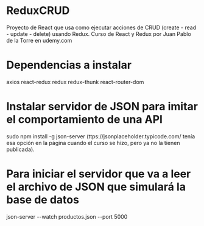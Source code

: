 # ReduxCRUD
Proyecto de React que usa como ejecutar acciones de CRUD (create - read - update - delete) usando Redux. Curso de React y Redux por Juan Pablo de la Torre en udemy.com 

# Dependencias a instalar
axios
react-redux
redux
redux-thunk
react-router-dom

# Instalar servidor de JSON para imitar el comportamiento de una API
sudo npm install -g json-server (ttps://jsonplaceholder.typicode.com/ tenía esa opción en la página cuando el curso se hizo, pero ya no la tienen publicada).

# Para iniciar el servidor que va a leer el archivo de JSON que simulará la base de datos
json-server --watch productos.json --port 5000
